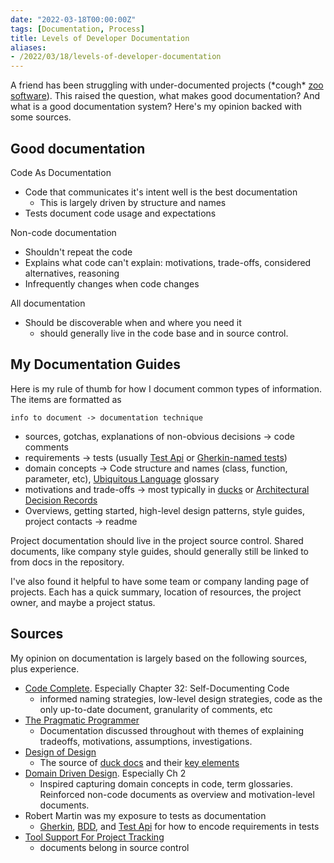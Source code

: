 ```yaml
---
date: "2022-03-18T00:00:00Z"
tags: [Documentation, Process]
title: Levels of Developer Documentation
aliases:
- /2022/03/18/levels-of-developer-documentation
---
```


A friend has been struggling with under-documented projects (\*cough\* [zoo software](https://blog.ploeh.dk/2012/12/18/RangersandZookeepers/)). This raised the question, what makes good documentation? And what is a good documentation system? Here's my opinion backed with some sources.
<!--more-->

## Good documentation

Code As Documentation
- Code that communicates it's intent well is the best documentation
  - This is largely driven by structure and names
- Tests document code usage and expectations

Non-code documentation
- Shouldn't repeat the code
- Explains what code can't explain: motivations, trade-offs, considered alternatives, reasoning
- Infrequently changes when code changes

All documentation
- Should be discoverable when and where you need it
  - should generally live in the code base and in source control.

## My Documentation Guides
Here is my rule of thumb for how I document common types of information. The items are formatted as 

`info to document -> documentation technique`

- sources, gotchas, explanations of non-obvious decisions -> code comments
- requirements -> tests (usually [Test Api](https://codewithspoon.com/2019/12/stop-corrupting-yourself-test-against-abstractions/) or [Gherkin-named tests](../posts/2021-12-12-Gherking-Test-Names.md))
- domain concepts -> Code structure and names (class, function, parameter, etc), [Ubiquitous Language](https://www.martinfowler.com/bliki/UbiquitousLanguage.html) glossary
- motivations and trade-offs -> most typically in [ducks](../posts/2021-05-21-Duck-Structure.md) or [Architectural Decision Records](https://adr.github.io/)
- Overviews, getting started, high-level design patterns, style guides, project contacts -> readme

Project documentation should live in the project source control. Shared documents, like company style guides, should generally still be linked to from docs in the repository.

I've also found it helpful to have some team or company landing page of projects. Each has a quick summary, location of resources, the project owner, and maybe a project status.

## Sources
My opinion on documentation is largely based on the following sources, plus experience.
- [Code Complete](https://www.amazon.com/Code-Complete-Developer-Best-Practices-ebook/dp/B00JDMPOSY). Especially Chapter 32: Self-Documenting Code
  - informed naming strategies, low-level design strategies, code as the only up-to-date document, granularity of comments, etc
- [The Pragmatic Programmer](https://en.wikipedia.org/wiki/The_Pragmatic_Programmer)
  -  Documentation discussed throughout with themes of explaining tradeoffs, motivations, assumptions, investigations.
- [Design of Design](https://en.wikipedia.org/wiki/The_Design_of_Design)
  -  The source of [duck docs](../posts/2021-05-21-Duck-Structure.md) and their [key elements](../posts/DevEssentials/2018-12-08-Spec-Docs.md)
- [Domain Driven Design](https://www.amazon.com/Domain-Driven-Design-Tackling-Complexity-Software/dp/0321125215). Especially Ch 2
  -  Inspired capturing domain concepts in code, term glossaries. Reinforced non-code documents as overview and motivation-level documents.
- Robert Martin was my exposure to tests as documentation
  - [Gherkin](https://specflow.org/learn/gherkin/), [BDD](https://en.wikipedia.org/wiki/Behavior-driven_development), and [Test Api](https://codewithspoon.com/2019/12/stop-corrupting-yourself-test-against-abstractions/) for how to encode requirements in tests
- [Tool Support For Project Tracking](https://stevemcconnell.com/articles/tool-support-for-project-tracking/)
  - documents belong in source control
